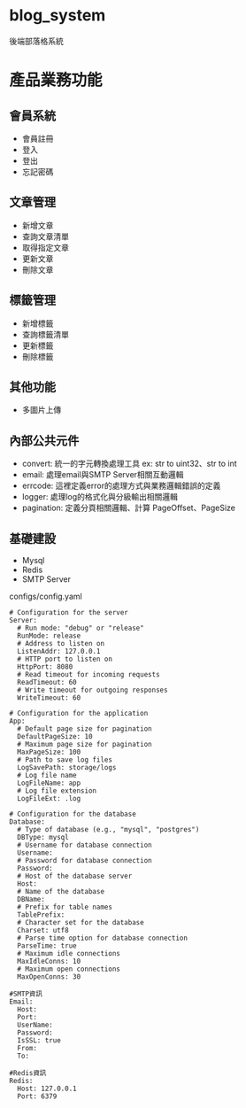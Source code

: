 # blog_system
後端部落格系統

# 產品業務功能
##  會員系統
- 會員註冊
- 登入
- 登出
- 忘記密碼

## 文章管理
- 新增文章
- 查詢文章清單
- 取得指定文章
- 更新文章
- 刪除文章
  
## 標籤管理
- 新增標籤
- 查詢標籤清單
- 更新標籤
- 刪除標籤

## 其他功能
- 多圖片上傳

## 內部公共元件
- convert: 統一的字元轉換處理工具 ex: str to uint32、str to int
- email: 處理email與SMTP Server相關互動邏輯
- errcode: 這裡定義error的處理方式與業務邏輯錯誤的定義
- logger: 處理log的格式化與分級輸出相關邏輯
- pagination: 定義分頁相關邏輯、計算 PageOffset、PageSize



## 基礎建設
- Mysql
- Redis
- SMTP Server

configs/config.yaml
```
# Configuration for the server
Server: 
  # Run mode: "debug" or "release"
  RunMode: release
  # Address to listen on
  ListenAddr: 127.0.0.1
  # HTTP port to listen on
  HttpPort: 8080
  # Read timeout for incoming requests
  ReadTimeout: 60
  # Write timeout for outgoing responses
  WriteTimeout: 60

# Configuration for the application
App:
  # Default page size for pagination
  DefaultPageSize: 10
  # Maximum page size for pagination
  MaxPageSize: 100
  # Path to save log files
  LogSavePath: storage/logs
  # Log file name
  LogFileName: app
  # Log file extension
  LogFileExt: .log

# Configuration for the database
Database:
  # Type of database (e.g., "mysql", "postgres")
  DBType: mysql
  # Username for database connection
  Username:
  # Password for database connection
  Password:
  # Host of the database server
  Host:
  # Name of the database
  DBName:
  # Prefix for table names
  TablePrefix:
  # Character set for the database
  Charset: utf8
  # Parse time option for database connection
  ParseTime: true
  # Maximum idle connections
  MaxIdleConns: 10
  # Maximum open connections
  MaxOpenConns: 30

#SMTP資訊
Email:
  Host: 
  Port:
  UserName: 
  Password: 
  IsSSL: true
  From: 
  To: 

#Redis資訊
Redis:
  Host: 127.0.0.1
  Port: 6379
```
